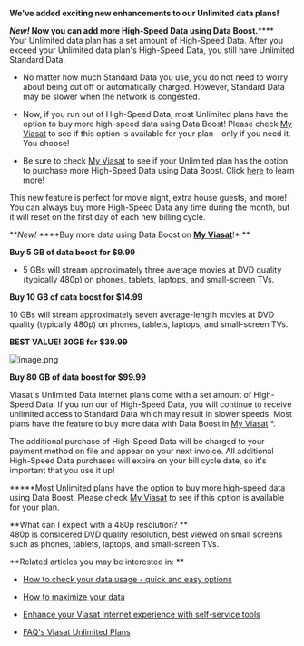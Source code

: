 **We've added exciting new enhancements to our Unlimited data plans!**  
  
**_New!_ Now you can add more High-Speed Data using Data Boost.******  
Your Unlimited data plan has a set amount of High-Speed Data. After you exceed your Unlimited data plan's High-Speed Data, you still have Unlimited Standard Data.

* No matter how much Standard Data you use, you do not need to worry about being cut off or automatically charged. However, Standard Data may be slower when the network is congested.

* Now, if you run out of High-Speed Data, most Unlimited plans have the option to buy more high-speed data using Data Boost! Please check [My Viasat](http://my.viasat.com/) to see if this option is available for your plan – only if you need it. You choose!

* Be sure to check [My Viasat](http://my.viasat.com/) to see if your Unlimited plan has the option to purchase more High-Speed Data using Data Boost. Click [here](https://help.viasat.com/s/article/New-Unlimited-Data-plan-buy-more-option) to learn more!

This new feature is perfect for movie night, extra house guests, and more! You can always buy more High-Speed Data any time during the month, but it will reset on the first day of each new billing cycle.  
  
**_New!_ ****Buy more data using Data Boost on **[**My Viasat**](http://my.viasat.com/)**!\* **

**Buy 5 GB of data boost for $9.99**

* 5 GBs will stream approximately three average movies at DVD quality (typically 480p) on phones, tablets, laptops, and small-screen TVs.

**Buy 10 GB of data boost for $14.99**

10 GBs will stream approximately seven average-length movies at DVD quality (typically 480p) on phones, tablets, laptops, and small-screen TVs.  

**BEST VALUE! 30GB for $39.99**

![image.png](https://help.viasat.com/servlet/rtaImage?eid=ka03k000000Fxal&feoid=00N3k00000IOlrz&refid=0EM3k000001TMP4)  
  
**Buy 80 GB of data boost for $99.99**  

Viasat's Unlimited Data internet plans come with a set amount of High-Speed Data. If you run our of High-Speed Data, you will continue to receive unlimited access to Standard Data which may result in slower speeds. Most plans have the feature to buy more data with Data Boost in [My Viasat](http://my.viasat.com/) \*.   
  
The additional purchase of High-Speed Data will be charged to your payment method on file and appear on your next invoice. All additional High-Speed Data purchases will expire on your bill cycle date, so it's important that you use it up!

**\***Most Unlimited plans have the option to buy more high-speed data using Data Boost. Please check [My Viasat](http://my.viasat.com/) to see if this option is available for your plan.  
  
**What can I expect with a 480p resolution? **   
480p is considered DVD quality resolution, best viewed on small screens such as phones, tablets, laptops, and small-screen TVs.   
  
**Related articles you may be interested in: **

* [How to check your data usage - quick and easy options](https://help.viasat.com/s/article/How-to-check-your-data-usage-quick-and-easy-options)

* [How to maximize your data](https://help.viasat.com/s/article/How-to-maximize-your-data) 

* [Enhance your Viasat Internet experience with self-service tools](https://help.viasat.com/s/article/self-service-tools) 

* [FAQ's Viasat Unlimited Plans](https://help.viasat.com/s/article/FAQ-s-Viasat-Unlimited-Plans)